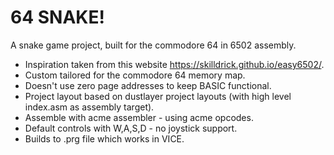 # 64 SNAKE!

A snake game project, built for the commodore 64 in 6502 assembly.

* Inspiration taken from this website https://skilldrick.github.io/easy6502/. 
* Custom tailored for the commodore 64 memory map.
* Doesn't use zero page addresses to keep BASIC functional.
* Project layout based on dustlayer project layouts (with high level index.asm as assembly target).
* Assemble with acme assembler - using acme opcodes.
* Default controls with W,A,S,D - no joystick support.
* Builds to .prg file which works in VICE.
